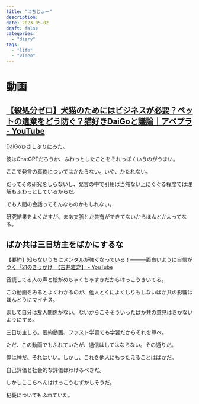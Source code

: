 ```yaml
---
title: "にちじょー"
description:
date: 2023-05-02
draft: false
categories:
  - "diary"
tags:
  - "life"
  - "video"
---
```


# 動画

## [【殺処分ゼロ】犬猫のためにはビジネスが必要？ペットの遺棄をどう防ぐ？猫好きDaiGoと議論｜アベプラ - YouTube](https://www.youtube.com/watch?v=nZuunOX2sk0)

DaiGoひさしぶりにみた。

彼はChatGPTだろうか、ふわっとしたことをそれっぽくいうのがうまい。

ここで発言の真偽についてはかたらない。いや、かたれない。

だってその研究をしらないし、発言の中で引用は当然ない上にぐぐる程度では理解もふわっとしているからだ。

でも人間の会話ってそんなものかもしれない。

研究結果をよくだすが、まあ文脈とか共有ができてないからほんとかよってなる。

## ばか共は三日坊主をばかにするな

[【要約】知らないうちにメンタルが強くなっている！―――面白いように自信がつく「21のきっかけ」【吉井雅之】 - YouTube](https://www.youtube.com/watch?v=zlHosescU2c)

音読してる人の声と絵がめちゃくちゃすきだからけっこうきいてる。

この動画をみるとよくわかるのが、他人とくによくしりもしないばか共の影響はほんとうにマイナス。

まして自分は友人関係がない。ないからこそそういったばか共の意見はきかないようにする。

三日坊主しろ。要約動画、ファスト学習でも学習だからそれを尊べ。

ただ、この動画でもふれていたが、過信はしてはならない。その通りだ。

俺は神だ。それはいい。しかし、これを他人にもつたえることはばかだ。

自己評価と社会的な評価はわけるべきだ。

しかしここらへんはけっこうむずかしそうだ。

杞憂についてもふれていた。

